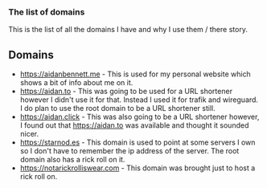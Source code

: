 ### The list of domains

This is the list of all the domains I have and why I use them / there story.

## Domains

- https://aidanbennett.me - This is used for my personal website which shows a bit of info about me on it.
- https://aidan.to - This was going to be used for a URL shortener however I didn't use it for that. Instead I used it for trafik and wireguard. I do plan to use the root domain to be a URL shortener still.
- https://aidan.click - This was also going to be a URL shortener however, I found out that https://aidan.to was available and thought it sounded nicer. 
- https://starnod.es - This domain is used to point at some servers I own so I don't have to remember the ip address of the server. The root domain also has a rick roll on it.
- https://notarickrolliswear.com - This domain was brought just to host a rick roll on.

